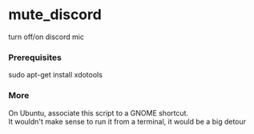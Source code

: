 # mute_discord
turn off/on discord mic

### Prerequisites

sudo apt-get install xdotools

### More

On Ubuntu, associate this script to a GNOME shortcut. \
It wouldn't make sense to run it from a terminal, it would be a big detour 

